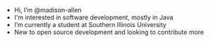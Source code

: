 - Hi, I’m @madison-allen
- I'm interested in software development, mostly in Java
- I’m currently a student at Southern Illinois University
- New to open source development and looking to contribute more

<!---
madison-allen/madison-allen is a ✨ special ✨ repository because its `README.md` (this file) appears on your GitHub profile.
You can click the Preview link to take a look at your changes.
--->
